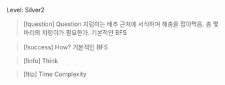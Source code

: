 Level: Silver2

> [!question] Question
> 지렁이는 배추 근처에 서식하며 해충을 잡아먹음.
> 총 몇 마리의 지렁이가 필요한가.
> 기본적인 BFS

> [!success] How?
> 기본적인 BFS

> [!info] Think

> [!tip] Time Complexity
